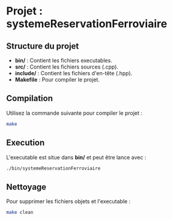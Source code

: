 # Projet : systemeReservationFerroviaire

## Structure du projet
- **bin/** : Contient les fichiers executables.
- **src/** : Contient les fichiers sources (.cpp).
- **include/** : Contient les fichiers d'en-tête (.hpp).
- **Makefile** : Pour compiler le projet.

## Compilation
Utilisez la commande suivante pour compiler le projet :
```sh
make
```

## Execution
L'executable est situe dans **bin/** et peut être lance avec :
```sh
./bin/systemeReservationFerroviaire
```

## Nettoyage
Pour supprimer les fichiers objets et l'executable :
```sh
make clean
```
